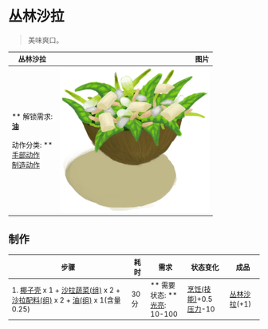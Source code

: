 # 丛林沙拉  
> 美味爽口。  
  
  丛林沙拉  |   图片   
 ----  |  ----:   
 ** 解锁需求: **<br>[油](LQ_Oil.md)<br><br>** 动作分类: **<br>[手部动作](HandAction.md)<br>[制造动作](CraftAction.md)  |  <img decoding="async" src="Sprite/JungleSalad.png" href="a.md" style="max-width:300px;max-height:300px;">   
  
## 制作  
步骤  |  耗时  |  需求  |  状态变化  |  成品  
----  |  ----  |  ----  |  ----  |  ----  
1. [椰子壳](CoconutShell.md) x 1 + [沙拉蔬菜(组)](GpTag_SaladGreens.md) x 2 + [沙拉配料(组)](GpTag_SaladToppings.md) x 2 + [油(组)](GpTag_Oil.md) x 1(含量0.25)  |  30分  |  ** 需要状态: **<br>[光亮](Light.md): 10-100  |  [烹饪(技能)](Skill_Cooking.md)+0.5<br>[压力](Stress.md)-10  |  [丛林沙拉](JungleSalad.md)(+1)  


<script>document.title="丛林沙拉 - 卡牌生存百科 Card Survival Wiki";</script>